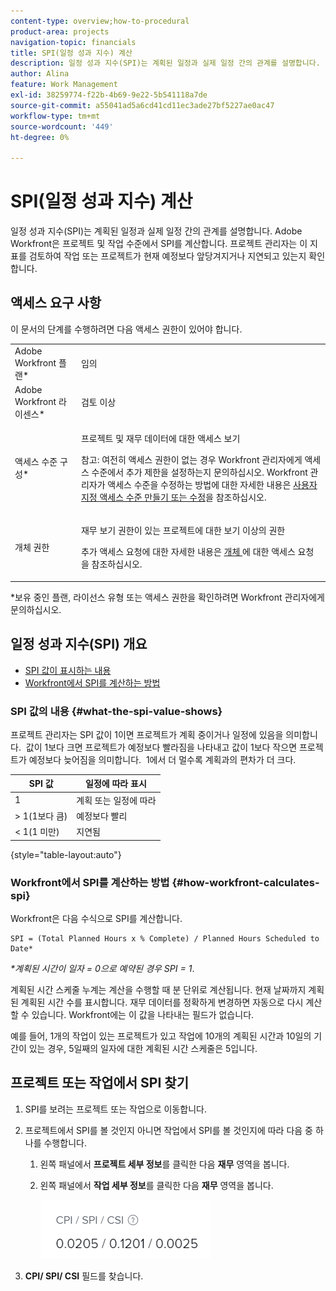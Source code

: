 ```yaml
---
content-type: overview;how-to-procedural
product-area: projects
navigation-topic: financials
title: SPI(일정 성과 지수) 계산
description: 일정 성과 지수(SPI)는 계획된 일정과 실제 일정 간의 관계를 설명합니다.
author: Alina
feature: Work Management
exl-id: 38259774-f22b-4b69-9e22-5b541118a7de
source-git-commit: a55041ad5a6cd41cd11ec3ade27bf5227ae0ac47
workflow-type: tm+mt
source-wordcount: '449'
ht-degree: 0%

---
```


# SPI(일정 성과 지수) 계산

<!--
<p data-mc-conditions="QuicksilverOrClassic.Draft mode">(NOTE: Linked to the product. Do not change link.)</p>
-->

일정 성과 지수(SPI)는 계획된 일정과 실제 일정 간의 관계를 설명합니다. Adobe Workfront은 프로젝트 및 작업 수준에서 SPI를 계산합니다. 프로젝트 관리자는 이 지표를 검토하여 작업 또는 프로젝트가 현재 예정보다 앞당겨지거나 지연되고 있는지 확인합니다.

## 액세스 요구 사항

이 문서의 단계를 수행하려면 다음 액세스 권한이 있어야 합니다.

<table style="table-layout:auto"> 
 <col> 
 <col> 
 <tbody> 
  <tr> 
   <td role="rowheader">Adobe Workfront 플랜*</td> 
   <td> <p>임의</p> </td> 
  </tr> 
  <tr> 
   <td role="rowheader">Adobe Workfront 라이센스*</td> 
   <td> <p>검토 이상</p> </td> 
  </tr> 
  <tr> 
   <td role="rowheader">액세스 수준 구성*</td> 
   <td> <p>프로젝트 및 재무 데이터에 대한 액세스 보기</p> <p>참고: 여전히 액세스 권한이 없는 경우 Workfront 관리자에게 액세스 수준에서 추가 제한을 설정하는지 문의하십시오. Workfront 관리자가 액세스 수준을 수정하는 방법에 대한 자세한 내용은 <a href="../../../administration-and-setup/add-users/configure-and-grant-access/create-modify-access-levels.md" class="MCXref xref">사용자 지정 액세스 수준 만들기 또는 수정</a>을 참조하십시오.</p> </td> 
  </tr> 
  <tr> 
   <td role="rowheader">개체 권한</td> 
   <td> <p>재무 보기 권한이 있는 프로젝트에 대한 보기 이상의 권한</p> <p>추가 액세스 요청에 대한 자세한 내용은 <a href="../../../workfront-basics/grant-and-request-access-to-objects/request-access.md" class="MCXref xref">개체 </a>에 대한 액세스 요청 을 참조하십시오.</p> </td> 
  </tr> 
 </tbody> 
</table>

&#42;보유 중인 플랜, 라이선스 유형 또는 액세스 권한을 확인하려면 Workfront 관리자에게 문의하십시오.

## 일정 성과 지수(SPI) 개요

* [SPI 값이 표시하는 내용](#what-the-spi-value-shows)
* [Workfront에서 SPI를 계산하는 방법](#how-workfront-calculates-spi)

### SPI 값의 내용 {#what-the-spi-value-shows}

프로젝트 관리자는 SPI 값이 1이면 프로젝트가 계획 중이거나 일정에 있음을 의미합니다.  값이 1보다 크면 프로젝트가 예정보다 빨라짐을 나타내고 값이 1보다 작으면 프로젝트가 예정보다 늦어짐을 의미합니다.  1에서 더 멀수록 계획과의 편차가 더 크다.

| **SPI 값** | **일정에 따라 표시** |
|---|---|
| 1 | 계획 또는 일정에 따라 |
| > 1(1보다 큼) | 예정보다 빨리 |
| &lt; 1(1 미만) | 지연됨 |

{style="table-layout:auto"}

### Workfront에서 SPI를 계산하는 방법  {#how-workfront-calculates-spi}

Workfront은 다음 수식으로 SPI를 계산합니다.

```
SPI = (Total Planned Hours x % Complete) / Planned Hours Scheduled to Date*
```

*&#42;계획된 시간이 일자 = 0으로 예약된 경우 SPI = 1*.

계획된 시간 스케줄 누계는 계산을 수행할 때 분 단위로 계산됩니다. 현재 날짜까지 계획된 계획된 시간 수를 표시합니다. 재무 데이터를 정확하게 변경하면 자동으로 다시 계산할 수 있습니다. Workfront에는 이 값을 나타내는 필드가 없습니다.

예를 들어, 1개의 작업이 있는 프로젝트가 있고 작업에 10개의 계획된 시간과 10일의 기간이 있는 경우, 5일째의 일자에 대한 계획된 시간 스케줄은 5입니다. 

## 프로젝트 또는 작업에서 SPI 찾기

1. SPI를 보려는 프로젝트 또는 작업으로 이동합니다.
1. 프로젝트에서 SPI를 볼 것인지 아니면 작업에서 SPI를 볼 것인지에 따라 다음 중 하나를 수행합니다.

   1. 왼쪽 패널에서 **프로젝트 세부 정보**&#x200B;를 클릭한 다음 **재무** 영역을 봅니다.

   1. 왼쪽 패널에서 **작업 세부 정보**&#x200B;를 클릭한 다음 **재무** 영역을 봅니다.

      ![](assets/spi-on-project-nwe.png)

1. **CPI/ SPI/ CSI** 필드를 찾습니다.
